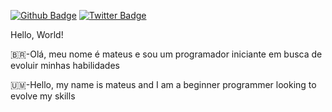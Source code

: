 [![Github Badge](https://img.shields.io/badge/-Github-000?style=flat-square&logo=Github&logoColor=white&link=https://github.com/NerdiinL)](https://github.com/NerdiinL)
[![Twitter Badge](https://img.shields.io/badge/-Twitter-1ca0f1?style=flat-square&labelColor=1ca0f1&logo=twitter&logoColor=white&link=https://twitter.com/nerdpvplxo)](https://twitter.com/nerdpvplxo)


Hello, World!


🇧🇷-Olá, meu nome é mateus e sou um programador 
iniciante em busca de evoluir minhas habilidades 


🇺🇲-Hello, my name is mateus and I am a beginner programmer
 looking to evolve my skills
